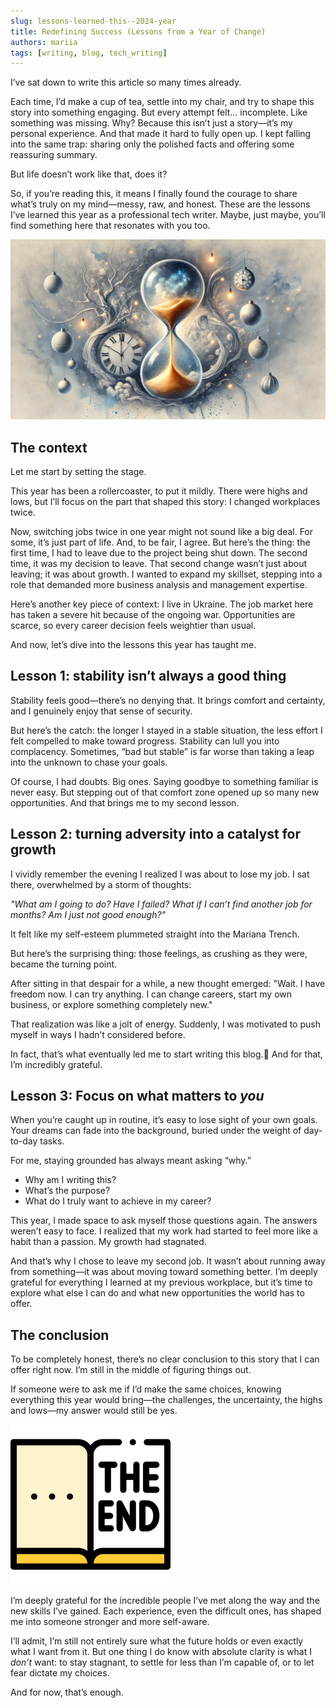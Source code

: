 ```yaml
---
slug: lessons-learned-this--2024-year
title: Redefining Success (Lessons from a Year of Change)
authors: mariia
tags: [writing, blog, tech_writing]
---
```


I’ve sat down to write this article so many times already.

Each time, I’d make a cup of tea, settle into my chair, and try to shape this story into something engaging. But every attempt felt... incomplete. Like something was missing. Why? Because this isn’t just a story—it’s my personal experience. And that made it hard to fully open up. I kept falling into the same trap: sharing only the polished facts and offering some reassuring summary.

But life doesn’t work like that, does it?

So, if you’re reading this, it means I finally found the courage to share what’s truly on my mind—messy, raw, and honest. These are the lessons I’ve learned this year as a professional tech writer. Maybe, just maybe, you’ll find something here that resonates with you too.

![Generated by DALL-E](./lessons-time.webp)

<!--truncate-->

## The context

Let me start by setting the stage.

This year has been a rollercoaster, to put it mildly. There were highs and lows, but I’ll focus on the part that shaped this story: I changed workplaces twice.

Now, switching jobs twice in one year might not sound like a big deal. For some, it’s just part of life. And, to be fair, I agree. But here’s the thing: the first time,  I had to leave due to the project being shut down. The second time, it was my decision to leave. That second change wasn’t just about leaving; it was about growth. I wanted to expand my skillset, stepping into a role that demanded more business analysis and management expertise.

Here’s another key piece of context: I live in Ukraine. The job market here has taken a severe hit because of the ongoing war. Opportunities are scarce, so every career decision feels weightier than usual.

And now, let’s dive into the lessons this year has taught me.

## Lesson 1: stability isn’t always a good thing

Stability feels good—there’s no denying that. It brings comfort and certainty, and I genuinely enjoy that sense of security.

But here’s the catch: the longer I stayed in a stable situation, the less effort I felt compelled to make toward progress. Stability can lull you into complacency. Sometimes, “bad but stable” is far worse than taking a leap into the unknown to chase your goals.

Of course, I had doubts. Big ones. Saying goodbye to something familiar is never easy. But stepping out of that comfort zone opened up so many new opportunities. And that brings me to my second lesson.

## Lesson 2: turning adversity into a catalyst for growth

I vividly remember the evening I realized I was about to lose my job. I sat there, overwhelmed by a storm of thoughts:

*"What am I going to do? Have I failed? What if I can’t find another job for months? Am I just not good enough?"*

It felt like my self-esteem plummeted straight into the Mariana Trench.

But here’s the surprising thing: those feelings, as crushing as they were, became the turning point.

After sitting in that despair for a while, a new thought emerged:
"Wait. I have freedom now. I can try anything. I can change careers, start my own business, or explore something completely new."

That realization was like a jolt of energy. Suddenly, I was motivated to push myself in ways I hadn’t considered before.

In fact, that’s what eventually led me to start writing this blog.🤗 And for that, I’m incredibly grateful.

## Lesson 3: Focus on what matters to *you*

When you’re caught up in routine, it’s easy to lose sight of your own goals. Your dreams can fade into the background, buried under the weight of day-to-day tasks.

For me, staying grounded has always meant asking “why.”

- Why am I writing this?
- What’s the purpose?
- What do I truly want to achieve in my career?
  
This year, I made space to ask myself those questions again. The answers weren’t easy to face. I realized that my work had started to feel more like a habit than a passion. My growth had stagnated.

And that’s why I chose to leave my second job. It wasn’t about running away from something—it was about moving toward something better. I’m deeply grateful for everything I learned at my previous workplace, but it’s time to explore what else I can do and what new opportunities the world has to offer.

## The conclusion

To be completely honest, there’s no clear conclusion to this story that I can offer right now. I’m still in the middle of figuring things out.

If someone were to ask me if I’d make the same choices, knowing everything this year would bring—the challenges, the uncertainty, the highs and lows—my answer would still be yes.  

![Taken from Flaticon](./end.png)

I’m deeply grateful for the incredible people I’ve met along the way and the new skills I’ve gained. Each experience, even the difficult ones, has shaped me into someone stronger and more self-aware.  

I’ll admit, I’m still not entirely sure what the future holds or even exactly what I want from it. But one thing I do know with absolute clarity is what I *don’t* want: to stay stagnant, to settle for less than I’m capable of, or to let fear dictate my choices.  

And for now, that’s enough.
